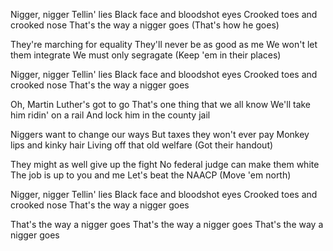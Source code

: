 Nigger, nigger
Tellin' lies
Black face and bloodshot eyes
Crooked toes and crooked nose
That's the way a nigger goes
(That's how he goes)

They're marching for equality
They'll never be as good as me
We won't let them integrate
We must only segragate
(Keep 'em in their places)

Nigger, nigger
Tellin' lies
Black face and bloodshot eyes
Crooked toes and crooked nose
That's the way a nigger goes

Oh, Martin Luther's got to go
That's one thing that we all know
We'll take him ridin' on a rail
And lock him in the county jail

Niggers want to change our ways
But taxes they won't ever pay
Monkey lips and kinky hair
Living off that old welfare
(Got their handout)

They might as well give up the fight
No federal judge can make them white
The job is up to you and me
Let's beat the NAACP
(Move 'em north)

Nigger, nigger
Tellin' lies
Black face and bloodshot eyes
Crooked toes and crooked nose
That's the way a nigger goes

That's the way a nigger goes
That's the way a nigger goes
That's the way a nigger goes
